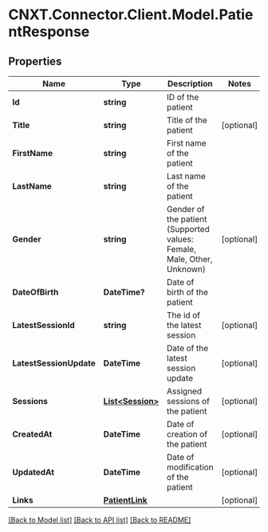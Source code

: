 
# CNXT.Connector.Client.Model.PatientResponse

## Properties

Name | Type | Description | Notes
------------ | ------------- | ------------- | -------------
**Id** | **string** | ID of the patient | 
**Title** | **string** | Title of the patient | [optional] 
**FirstName** | **string** | First name of the patient | 
**LastName** | **string** | Last name of the patient | 
**Gender** | **string** | Gender of the patient (Supported values: Female, Male, Other, Unknown) | [optional] 
**DateOfBirth** | **DateTime?** | Date of birth of the patient | 
**LatestSessionId** | **string** | The id of the latest session | [optional] 
**LatestSessionUpdate** | **DateTime** | Date of the latest session update | [optional] 
**Sessions** | [**List&lt;Session&gt;**](Session.md) | Assigned sessions of the patient | [optional] 
**CreatedAt** | **DateTime** | Date of creation of the patient | [optional] 
**UpdatedAt** | **DateTime** | Date of modification of the patient | [optional] 
**Links** | [**PatientLink**](PatientLink.md) |  | [optional] 

[[Back to Model list]](../README.md#documentation-for-models)
[[Back to API list]](../README.md#documentation-for-api-endpoints)
[[Back to README]](../README.md)

